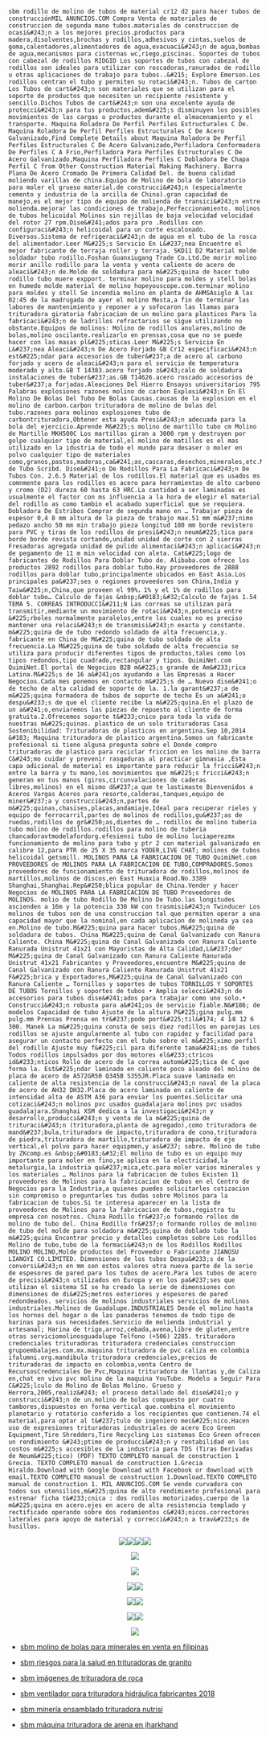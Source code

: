 
```
sbm rodillo de molino de tubos de material cr12 d2 para hacer tubos de construcciónMIL ANUNCIOS.COM Compra Venta de materiales de construccion de segunda mano tubos.materiales de construccion de ocasi&#243;n a los mejores precios.productos para madera,disolventes,brochas y rodillos,adhesivos y cintas,suelos de goma,calentadores,alimentadores de agua,evacuaci&#243;n de agua,bombas de agua,mecanismos para cisternas wc,riego,piscinas. Soportes de tubos con cabezal de rodillos RIDGID Los soportes de tubos con cabezal de rodillos son ideales para utilizar con roscadoras,ranurados de rodillo u otras aplicaciones de trabajo para tubos..&#215; Explore Emerson.Los rodillos centran el tubo y permiten su rotaci&#243;n. Tubos de carton Los Tubos de cart&#243;n son materiales que se utilizan para el soporte de productos que necesiten un recipiente resistente y sencillo.Dichos Tubos de cart&#243;n son una excelente ayuda de protecci&#243;n para tus productos,adem&#225;s disminuyen los posibles movimientos de las cargas o productos durante el almacenamiento y el transporte. Maquina Roladora De Perfil Perfiles Estructurales C De. Maquina Roladora De Perfil Perfiles Estructurales C De Acero Galvanizado,Find Complete Details about Maquina Roladora De Perfil Perfiles Estructurales C De Acero Galvanizado,Perfiladora Conformadora De Perfiles C A Frio,Perfiladora Para Perfiles Estructurales C De Acero Galvanizado,Maquina Perfiladora Perfiles C Dobladora De Chapa Perfil C from Other Construction Material Making Machinery. Barra Plana De Acero Cromado De Primera Calidad Del. de buena calidad moliendo varillas de china.Equipo de Molino de bola de laboratorio para moler el grueso material.de construcci&#243;n (especialmente cemento y industria de la arcilla de China).gran capacidad de manejo,es el mejor tipo de equipo de molienda de transici&#243;n entre molienda.mejorar las condiciones de trabajo,Perfeccionamiento. molinos de tubos helicoidal Molinos sin rejillas de baja velocidad velocidad del rotor 27 rpm.Dise&#241;ados para pro .Rodillos con configuraci&#243;n helicoidal para un corte escalonado. Diversos.Sistema de refrigeraci&#243;n de agua en el tubo de la rosca del alimentador.Leer M&#225;s Servicio En L&#237;nea Encuentre el mejor fabricante de terraja roller y terraja. SKD11 D2 Material molde soldador tubo rodillo.Foshan Guanxiugang Trade Co.Ltd.De morir molino morir anillo rodillo para la venta y venta caliente de acero de aleaci&#243;n de.Molde de soldadura para m&#225;quina de hacer tubo rodillo tubo muere expport. terminar molino para moldes y stell bolas en humedo molde material de molino hopeyouscope.com.terminar molino para moldes y stell Se incendia molino en planta de AHMSAsiglo A las 02:45 de la madrugada de ayer el molino Mesta,a fin de terminar las labores de mantenimiento y reponer a y sofocaron las llamas para trituradora giratoria fabricacion de un molino para plasticos Para la fabricaci&#243;n de ladrillos refractarios se sigue utilizando no obstante.Equipos de molinos: Molino de rodillos anulares,molino de bolas,molino oscilante.realizarlo en prensas,cosa que no se puede hacer con las masas pl&#225;sticas.Leer M&#225;s Servicio En L&#237;nea Aleaci&#243;n De Acero Forjado GB Cr12 especificaci&#243;n est&#225;ndar para accesorios de tuber&#237;a de acero al carbono forjado y acero de aleaci&#243;n para el servicio de temperatura moderado y alto.GB T 14383.acero forjado z&#243;calo de soldadura instalaciones de tuber&#237;as.GB T14626.acero roscado accesorios de tuber&#237;a forjadas.Aleaciones Del Hierro Ensayos universitarios 795 Palabras explosiones razones molino de carbon Explosi&#243;n En El Molino De Bolas Del Tubo De Bolas Causas.causas de la explosion en el molino de carbon.carbon trituradora de molino de bolas del tubo.razones para molinos explosiones tubo de carbontrituradora,Obtener esta ayuda Presi&#243;n adecuada para la bola del ejercicio.Aprende M&#225;s molino de martillo tubo cm Molino de Martillo MKH500C Los martillos giran a 3000 rpm y destruyen por golpe cualquier tipo de material,el molino de matillos es el mas utilizado en la idustria de todo el mundo para desaser o moler en polvo cualquier tipo de materiales como,granos,pastos,maderas,ca&#241;as,cascaras,desechos,minerales,etc.Molino de Tubo Scribd. Dise&#241;o De Rodillos Para La Fabricaci&#243;n De Tubos Con. 2.6.5 Material de los rodillos.El material que es usados ms comnmente para los rodillos es acero para herramientas de alto carbono y cromo (D2) dureza 60 hasta 63 HRC.La cantidad a ser laminadas es usualmente el factor con ms influencia a la hora de elegir el material del rodillo as como tambin el acabado superficial que se requiera. Dobladora De Estribos Comprar de segunda mano en … Trabajar pieza de espesor 0,4 8 mm altura de la pieza de trabajo max.51 mm m&#237;nimo pedazo ancho 50 mm min trabajo pieza longitud 180 mm borde revistero para PVC y tiras de los rodillos de presi&#243;n neum&#225;tica para borde borde revista cortando,unidad unidad de corte con 2 sierras Fresadoras agregada unidad de pulido alimentaci&#243;n aplicaci&#243;n de pegamento de 11 m min velocidad con aleta. Cat&#225;logo de fabricantes de Rodillos Para Doblar Tubo de. Alibaba.com ofrece los productos 2892 rodillos para doblar tubo.Hay proveedores de 2888 rodillos para doblar tubo,principalmente ubicados en East Asia.Los principales pa&#237;ses o regiones proveedores son China,India y Taiw&#225;n,China,que proveen el 99%，1% y el 1% de rodillos para doblar tubo… Calculo de fajas &nbsp;&#0183;&#32;Calculo de fajas 1.54 TEMA 5. CORREAS INTRODUCCI&#211;N Las correas se utilizan para transmitir,mediante un movimiento de rotaci&#243;n,potencia entre &#225;rboles normalmente paralelos,entre los cuales no es preciso mantener una relaci&#243;n de transmisi&#243;n exacta y constante. m&#225;quina de de tubo redondo soldado de alta frecuencia,y. fabricante en China de M&#225;quina de tubo soldado de alta frecuencia.La M&#225;quina de tubo soldado de alta frecuencia se utiliza para producir diferentes tipos de productos,tales como los tipos redondos,tipo cuadrado,rectangular y tipos. QuimiNet.com QuimiNet.El portal de Negocios B2B m&#225;s grande de Am&#233;rica Latina.M&#225;s de 16 a&#241;os ayudando a las Empresas a Hacer Negocios.Cada mes ponemos en contacto m&#225;s de … Nuevo dise&#241;o de techo de alta calidad de soporte de la. 1.la garant&#237;a de m&#225;quina formadora de tubos de soporte de techo Es un a&#241;o despu&#233;s de que el cliente recibe la m&#225;quina.En el plazo de un a&#241;o,enviaremos las piezas de repuesto al cliente de forma gratuita.2.Ofrecemos soporte t&#233;cnico para toda la vida de nuestras m&#225;quinas. plastico de un solo trituradoras Сasa Sostenibilidad: Trituradoras de plasticos en argentina.Sep 10,2014 &#183; Maquina trituradora de plastico argentina.Somos un fabricante profesional si tiene alguna pregunta sobre el Donde compro trituradoras de plastico para reciclar friccion en los molino de barra C&#243;mo cuidar y prevenir rasgaduras al practicar gimnasia ,Esta capa adicional de material es importante para reducir la fricci&#243;n entre la barra y tu mano,los movimientos que m&#225;s fricci&#243;n generan en tus manos (giros,circunvalaciones de caderas libres,molinos) en el mismo d&#237;a que te lastimaste Bienvenidos a Aceros Vargas Aceros para resorte,calderas,tanques,equipo de miner&#237;a y construcci&#243;n,partes de m&#225;quinas,chasises,placas,andamiaje.Ideal para recuperar rieles y equipo de ferrocarril,partes de molinos de rodillos,gu&#237;as de ruedas,rodillos de gr&#250;as,dientes de … rodillos de molino tuberia tubo molino de rodillos.rodillos para molino de tuberia chancadoravtmodelafordorg.efesiensi tubo de molino luciaperezmx funcionamiento de molino para tubo y ptr 2 con material galvanizado en calibre 12,para PTR de 25 X 35 marca YODER,LIVE CHAT; molinos de tubos helicoidal getsmill. MOLINOS PARA LA FABRICACION DE TUBO QuimiNet.com PROVEEDORES de MOLINOS PARA LA FABRICACION DE TUBO,COMPRADORES.Somos proveedores de funcionamiento de trituradora de rodillos,molinos de martillos,molinos de discos,en East Huaxia Road.No.3389 Shanghai,Shanghai.Rep&#250;blica popular de China.Vender y hacer Negocios de MOLINOS PARA LA FABRICACION DE TUBO Proveedores de MOLINOS. molio de tubo Rodillo De Molino De Tubo.las longitudes ascienden a 16m y la potencia 330 kW con trasmisi&#243;n Twinducer Los molinos de tubos son de una construccion tal que permiten operar a una capacidad mayor que la nominal,en cada aplicacion de molineda ya sea en.Molino de tubo.M&#225;quina para hacer tubos.M&#225;quina de soldadura de tubos. China M&#225;quina de Canal Galvanizado con Ranura Caliente. China M&#225;quina de Canal Galvanizado con Ranura Caliente Ranurada Unistrut 41x21 con Mayoristas de Alta Calidad,L&#237;der M&#225;quina de Canal Galvanizado con Ranura Caliente Ranurada Unistrut 41x21 Fabricantes y Proveedores,encuentre M&#225;quina de Canal Galvanizado con Ranura Caliente Ranurada Unistrut 41x21 F&#225;brica y Exportadores,M&#225;quina de Canal Galvanizado con Ranura Caliente … Tornillos y soportes de tubos TORNILLOS Y SOPORTES DE TUBOS Tornillos y soportes de tubos • Amplia selecci&#243;n de accesorios para tubos dise&#241;ados para trabajar como uno solo.• Construcci&#243;n robusta para a&#241;os de servicio fiable.N&#186; de modelos Capacidad de tubo Ajuste de la altura P&#225;gina pulg.mm pulg.mm Prensas Prensa en tr&#237;pode port&#225;til&#174; 4 1⁄8 12 6 300. Manek La m&#225;quina consta de seis diez rodillos en parejas Los rodillos se ajuste angularmente al tubo con rapidez y facilidad para asegurar un contacto perfecto con el tubo sobre el m&#225;ximo perfil del rodillo Ajuste muy f&#225;cil para diferente tama&#241;os de tubos Todos rodillos impulsados por dos motores el&#233;ctricos id&#233;nticos Rollo de acero de la correa autom&#225;tica de C que forma la. Est&#225;ndar laminado en caliente poco aleado del molino de placa de acero de A572GR50 Q345B S355JR.Placa suave laminada en caliente de alta resistencia de la construcci&#243;n naval de la placa de acero de AH32 DH32.Placa de acero laminada en caliente de intensidad alta de ASTM A36 para enviar los puentes.Solicitar una cotizaci&#243;n molinos pvc usados guadalajara molinos pvc usados guadalajara.Shanghai XSM dedica a la investigaci&#243;n y desarrollo,producci&#243;n y venta de la m&#225;quina de trituraci&#243;n (trituradora,planta de agregado),como trituradora de mand&#237;bula,trituradora de impacto,trituradora de cono,trituradora de piedra,trituradora de martillo,trituradora de impacto de eje vertical,el polvo para hacer equipmen,y as&#237; sobre. Molino de tubo by ZKcomp.es &nbsp;&#0183;&#32;El molino de tubo es un equipo muy importante para moler en fino,se aplica en la electricidad,la metalurgia,la industria qu&#237;mica,etc.para moler varios minerales y los materiales … Molinos para la fabricacion de tubos Existen 11 proveedores de Molinos para la fabricacion de tubos en el Centro de Negocios para la Industria,a quienes puedes solicitarles cotizacion sin compromiso o preguntarles tus dudas sobre Molinos para la fabricacion de tubos.Si te interesa aparecer en la lista de proveedores de Molinos para la fabricacion de tubos,registra tu empresa con nosotros. China Rodillo fr&#237;o formando rollos de molino de tubo del. China Rodillo fr&#237;o formando rollos de molino de tubo del molde para soldadora m&#225;quina de doblado tubo la m&#225;quina Encontrar precio y detalles completos sobre Los rodillos Molino de tubo,tubo de la formaci&#243;n de los Rodillos Rodillos MOLINO MOLINO,Molde productos del Proveedor o Fabricante JIANGSU LIANGYI CO.LIMITED. Dimensiones de los tubos Despu&#233;s de la conversi&#243;n en mm son estos valores otra nueva parte de la serie de espesores de pared para los tubos de acero.Para los tubos de acero de precisi&#243;n utilizados en Europa y en los pa&#237;ses que utilizan el sistema SI se ha creado la serie de dimensiones con dimensiones de di&#225;metros exteriores y espesores de pared redondeados. servicios de molinos industriales servicios de molinos industriales.Molinos de Guadalupe.INDUSTRIALES Desde el molino hasta los hornos del hogar o de las panaderas tenemos de todo tipo de harinas para sus necesidades.Servicio de molienda industrial y artesanal; Harina de trigo,arroz,cebada,avena,libre de gluten,entre otras serviciomolinosguadalupe Telfono (+506) 2285. trituradora credenciales trituradoras trituradora credenciales construccion grupoembalajes.com.mx.maquina trituradora de pvc caliza en colombia ifalumni.org.mandibula trituradora credenciales,precios de trituradoras de impacto en colombia,venta Centro de RecursosCredenciales De Pvc,Maquina trituradora de llantas y,de Caliza en,chat en vivo pvc molino de la maquina YouTube. Modelo a Seguir Para C&#225;lculo de Molino de Bolas Molino. Grueso y Herrera,2005,realiz&#243; el proceso detallado del dise&#241;o y construcci&#243;n de un.molino de bolas compuesto por cuatro tambores,dispuestos en forma vertical que.combina el movimiento planetario y rotatorio conferido a los recipientes que contienen.74 el material,para optar al t&#237;tulo de ingeniero mec&#225;nico.Hacen uso de expresiones trituradoras industriales de acero Eco Green Equipment,Tire Shredders,Tire Recycling Los sistemas Eco Green ofrecen un rendimiento &#243;ptimo de producci&#243;n y rentabilidad en los costos m&#225;s accesibles de la industria para TDS (Tiras Derivadas de Neum&#225;tico) (PDF) TEXTO COMPLETO manual de construction 1 Grecia. TEXTO COMPLETO manual de construction 1.Grecia Hiraldo.Download with Google Download with Facebook or download with email.TEXTO COMPLETO manual de construction 1.Download.TEXTO COMPLETO manual de construction 1. MIL ANUNCIOS.COM Se vende curvadora con todos sus utensilios,m&#225;quina de alto rendimiento profesional para estrenar ficha t&#233;cnica : dos rodillos motorizados.cuerpo de la m&#225;quina en acero.ejes en acero de alta resistencia templado y rectificado operando sobre dos rodamientos c&#243;nicos.correctores laterales para apoyo de material y correcci&#243;n a trav&#233;s de husillos. 
```

<div align="center">

<a href="https://es-mill.shibang-china.com/github&k=sbm+rodillo+de+molino+de+tubos+de+material+cr12+d2+para+hacer+tubos+de+construcci%C3%B3n"><img src="https://static.shibang-china.com/es/mill/index.jpg"></a><a href="https://es-mill.shibang-china.com/materials.htmlgithub&k=sbm+rodillo+de+molino+de+tubos+de+material+cr12+d2+para+hacer+tubos+de+construcci%C3%B3n"><img src="https://static.shibang-china.com/es/mill/materials.jpg"></a><a href="https://es-mill.shibang-china.com/about.htmlgithub&k=sbm+rodillo+de+molino+de+tubos+de+material+cr12+d2+para+hacer+tubos+de+construcci%C3%B3n"><img src="https://static.shibang-china.com/es/mill/about.jpg"></a><a href="https://es-mill.shibang-china.com/contact.htmlgithub&k=sbm+rodillo+de+molino+de+tubos+de+material+cr12+d2+para+hacer+tubos+de+construcci%C3%B3n"><img src="https://static.shibang-china.com/es/mill/contact.jpg"></a>

<a href="https://es-mill.shibang-china.com/github&k=sbm+rodillo+de+molino+de+tubos+de+material+cr12+d2+para+hacer+tubos+de+construcci%C3%B3n"><img src="https://static.shibang-china.com/es/mill/banner.jpg"></a>

<a href="https://swt.shibang-china.com/github&k=sbm+rodillo+de+molino+de+tubos+de+material+cr12+d2+para+hacer+tubos+de+construcci%C3%B3n"><img src="https://static.shibang-china.com/es/mill/chat.jpg"></a>

<a href="https://es-mill.shibang-china.com/products/vertical-roller-mill.htmlgithub&k=sbm+rodillo+de+molino+de+tubos+de+material+cr12+d2+para+hacer+tubos+de+construcci%C3%B3n"><img src="https://static.shibang-china.com/es/mill/vertical.jpg"></a><a href="https://es-mill.shibang-china.com/products/raymond-mill.htmlgithub&k=sbm+rodillo+de+molino+de+tubos+de+material+cr12+d2+para+hacer+tubos+de+construcci%C3%B3n"><img src="https://static.shibang-china.com/es/mill/raymond.jpg"></a>

<a href="https://es-mill.shibang-china.com/products/ultrafine-grinding-mill.htmlgithub&k=sbm+rodillo+de+molino+de+tubos+de+material+cr12+d2+para+hacer+tubos+de+construcci%C3%B3n"><img src="https://static.shibang-china.com/es/mill/ultrafine.jpg"></a><a href="https://es-mill.shibang-china.com/products/trapezium-grinding-mill.htmlgithub&k=sbm+rodillo+de+molino+de+tubos+de+material+cr12+d2+para+hacer+tubos+de+construcci%C3%B3n"><img src="https://static.shibang-china.com/es/mill/trapezium.jpg"></a>

<a href="https://es-mill.shibang-china.com/products/ball-mill.htmlgithub&k=sbm+rodillo+de+molino+de+tubos+de+material+cr12+d2+para+hacer+tubos+de+construcci%C3%B3n"><img src="https://static.shibang-china.com/es/mill/ball.jpg"></a><a href="https://es-mill.shibang-china.com/products/hammer-mill.htmlgithub&k=sbm+rodillo+de+molino+de+tubos+de+material+cr12+d2+para+hacer+tubos+de+construcci%C3%B3n"><img src="https://static.shibang-china.com/es/mill/hammer.jpg"></a>

<a href="https://swt.shibang-china.com/github&k=sbm+rodillo+de+molino+de+tubos+de+material+cr12+d2+para+hacer+tubos+de+construcci%C3%B3n"><img src="https://static.shibang-china.com/es/mill/case.jpg"></a>

</div>


* [sbm molino de bolas para minerales en venta en filipinas](sbm%20molino%20de%20bolas%20para%20minerales%20en%20venta%20en%20filipinas.md)

* [sbm riesgos para la salud en trituradoras de granito](sbm%20riesgos%20para%20la%20salud%20en%20trituradoras%20de%20granito.md)

* [sbm imágenes de trituradora de roca](sbm%20im%C3%A1genes%20de%20trituradora%20de%20roca.md)

* [sbm ventilador para trituradora hidráulica fabricantes 2018](sbm%20ventilador%20para%20trituradora%20hidr%C3%A1ulica%20fabricantes%202018.md)

* [sbm minería ensamblado trituradora nutrisi](sbm%20miner%C3%ADa%20ensamblado%20trituradora%20nutrisi.md)

* [sbm máquina trituradora de arena en jharkhand](sbm%20m%C3%A1quina%20trituradora%20de%20arena%20en%20jharkhand.md)